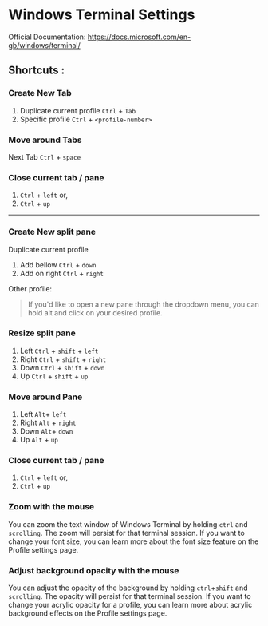 # Windows Terminal Settings
Official Documentation: https://docs.microsoft.com/en-gb/windows/terminal/

## Shortcuts :

### Create New Tab
1. Duplicate current profile `Ctrl` + `Tab`
1. Specific profile `Ctrl` + `<profile-number>`

### Move around Tabs
  Next Tab `Ctrl` + `space`

### Close current tab / pane
1. `Ctrl` + `left`
or,
1. `Ctrl` + `up`


---

### Create New split pane
Duplicate current profile
1. Add bellow `Ctrl` + `down`
1. Add on right `Ctrl` + `right`

Other profile:
>If you'd like to open a new pane through the dropdown menu, you can hold alt and click on your desired profile.


### Resize split pane
1. Left `Ctrl` + `shift` + `left`
1. Right `Ctrl` + `shift` + `right`
1. Down `Ctrl` + `shift` + `down`
1. Up `Ctrl` + `shift` + `up`

### Move around Pane
1. Left `Alt`+ `left`
1. Right `Alt` + `right`
1. Down `Alt`+ `down`
1. Up `Alt`  + `up`

### Close current tab / pane
1. `Ctrl` + `left`
or,
1. `Ctrl` + `up`


### Zoom with the mouse
You can zoom the text window of Windows Terminal by holding `ctrl` and `scrolling`. The zoom will persist for that terminal session. If you want to change your font size, you can learn more about the font size feature on the Profile settings page.

### Adjust background opacity with the mouse
You can adjust the opacity of the background by holding `ctrl`+`shift` and `scrolling`. The opacity will persist for that terminal session. If you want to change your acrylic opacity for a profile, you can learn more about acrylic background effects on the Profile settings page.
